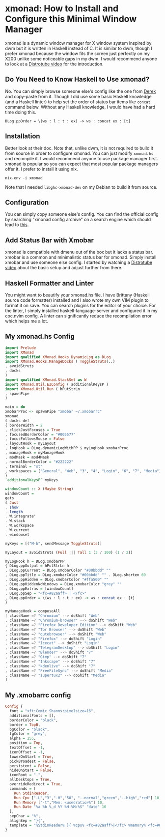 # xmonad: How to Install and Configure this Minimal Window Manager

xmonad is a dynamic window manager for X window system inspired by dwm but it is written in Haskell instead of C. It is similar to dwm, though I prefer xmonad because the window fits the screen just perfectly on my X200 unlike some noticeable gaps in my dwm. I would recommend anyone to look at a [Distrotube video](https://www.youtube.com/watch?v=3noK4GTmyMw) for the introduction.

## Do You Need to Know Haskell to Use xmonad?

No. You can simply browse someone else's config like the one from [Derek](https://gitlab.com/dwt1/dotfiles/) and copy-paste from it. Though I did use some basic Haskell knowledge (and a Haskell linter) to help set the order of status bar items like `concat` command below. Without any Haskell knowledge, I would have had a hard time doing this.

```
DLog.ppOrder = \(ws : l : t : ex) -> ws : concat ex : [t]

```

## Installation

Better look at their doc. Note that, unlike dwm, it is not required to build it from source in order to configure xmonad. You can just modify `xmonad.hs` and recompile it. I would recommend anyone to use package manager first. xmonad is popular so you can expect that most popular package managers offer it. I prefer to install it using nix.

```
nix-env -i xmonad
```

Note that I needed `libghc-xmonad-dev` on my Debian to build it from source.

## Configuration

You can simply copy someone else's config. You can find the official config by searching "xmonad config archive" on a search engine which should lead to [this](https://wiki.haskell.org/Xmonad/Config_archive).

## Add Status Bar with Xmobar

xmonad is compatible with dmenu out of the box but it lacks a status bar. xmobar is a common and minimalistic status bar for xmonad. Simply install xmobar and use someone else config. I started by watching a [Distrotube video](https://www.youtube.com/watch?v=jCzuMHU3Qtw) about the basic setup and adjust further from there.

## Haskell Formatter and Linter

You might want to beautify your xmonad.hs file. I have Brittany (Haskell source code formatter) installed and I also wrote my own VIM plugin to format it on save. You can search plugins for the editor of your choice. For the linter, I simply installed haskell-language-server and configured it in my coc.nvim config. A linter can significantly reduce the recompilation error which helps me a lot.

## My xmonad.hs Config

```haskell
import Prelude
import XMonad
import qualified XMonad.Hooks.DynamicLog as DLog
import XMonad.Hooks.ManageDocks ( ToggleStruts(..)
, avoidStruts
, docks
)
import qualified XMonad.StackSet as W
import XMonad.Util.EZConfig ( additionalKeysP )
import XMonad.Util.Run ( hPutStrLn
, spawnPipe
)

main = do
xmobarProc <- spawnPipe "xmobar ~/.xmobarrc"
xmonad
$ docks def
{ borderWidth = 2
, clickJustFocuses = True
, focusedBorderColor = "#005577"
, focusFollowsMouse = False
, layoutHook = myLayout
, logHook = DLog.dynamicLogWithPP $ myLogHook xmobarProc
, manageHook = myManageHook
, modMask = mod4Mask
, normalBorderColor = "#222222"
, terminal = "st"
, workspaces = ["General", "Web", "3", "4", "Login", "6", "7", "Media"]
}
`additionalKeysP` myKeys

windowCount :: X (Maybe String)
windowCount =
gets
$ Just
. show
. length
. W.integrate'
. W.stack
. W.workspace
. W.current
. windowset

myKeys = [("M-b", sendMessage ToggleStruts)]

myLayout = avoidStruts (Full ||| Tall 1 (3 / 100) (1 / 2))

myLogHook h = DLog.xmobarPP
{ DLog.ppOutput = hPutStrLn h
, DLog.ppCurrent = DLog.xmobarColor "#00bbdd" ""
, DLog.ppTitle = DLog.xmobarColor "#00bbdd" "" . DLog.shorten 60
, DLog.ppHidden = DLog.xmobarColor "#ffa500" ""
, DLog.ppHiddenNoWindows = DLog.xmobarColor "grey" ""
, DLog.ppExtras = [windowCount]
, DLog.ppSep = "<fc=#82aaff> | </fc>"
, DLog.ppOrder = \(ws : l : t : ex) -> ws : concat ex : [t]
}

myManageHook = composeAll
[ className =? "Chromium" --> doShift "Web"
, className =? "Chromium-browser" --> doShift "Web"
, className =? "Firefox Developer Edition" --> doShift "Web"
, className =? "Tor Browser" --> doShift "Web"
, className =? "qutebrowser" --> doShift "Web"
, className =? "Firefox" --> doShift "Login"
, className =? "Icecat" --> doShift "Login"
, className =? "TelegramDesktop" --> doShift "Login"
, className =? "Blender" --> doShift "7"
, className =? "Gimp" --> doShift "7"
, className =? "Inkscape" --> doShift "7"
, className =? "kdenlive" --> doShift "7"
, className =? "FreeFileSync" --> doShift "Media"
, className =? "supertux2" --> doShift "Media"
]
```

## My .xmobarrc config

```haskell
Config {
  font = "xft:Comic Shanns:pixelsize=16",
  additionalFonts = [],
  borderColor = "black",
  border = TopB,
  bgColor = "black",
  fgColor = "grey",
  alpha = 255,
  position = Top,
  textOffset = -1,
  iconOffset = -1,
  lowerOnStart = True,
  pickBroadest = False,
  persistent = False,
  hideOnStart = False,
  iconRoot = ".",
  allDesktops = True,
  overrideRedirect = True,
  commands = [
    Run StdinReader,
    Run Cpu ["-L","3","-H","50", "--normal","green","--high","red"] 10,
    Run Memory ["-t","Mem: <usedratio>%"] 10,
    Run Date "%a %b %_d %Y %H:%M:%S" "date" 10
  ],
  sepChar = "%",
  alignSep = "}{",
  template = "%StdinReader% }{ %cpu% <fc=#82aaff>|</fc> %memory% <fc=#82aaff>|</fc> <fc=grey>%date%</fc>"
}
```
